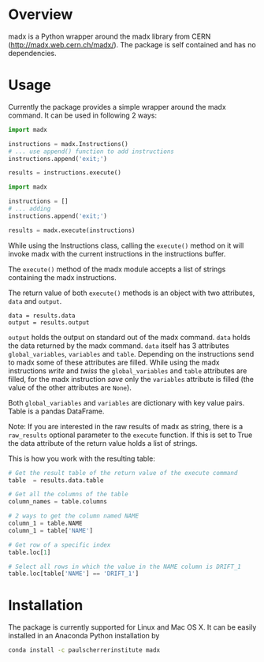 # Overview
madx is a Python wrapper around the madx library from CERN (http://madx.web.cern.ch/madx/).
The package is self contained and has no dependencies.

# Usage
Currently the package provides a simple wrapper around the madx command. It can be used in following 2 ways:


```python
import madx

instructions = madx.Instructions()
# ... use append() function to add instructions
instructions.append('exit;')

results = instructions.execute()
```


```python
import madx

instructions = []
# ... adding
instructions.append('exit;')

results = madx.execute(instructions)
```


While using the Instructions class, calling the `execute()` method on it will invoke madx with the current instructions in the instructions buffer.

The `execute()` method of the madx module accepts a list of strings containing the madx instructions.

The return value of both `execute()` methods is an object with two attributes, `data` and `output`.

```
data = results.data
output = results.output
```

`output` holds the output on standard out of the madx command. `data` holds the data returned by the madx command. `data` itself has 3 attributes `global_variables`, `variables` and `table`.
Depending on the instructions send to madx some of these attributes are filled. While using the madx instructions *write* and *twiss* the `global_variables` and `table` attributes are filled, for the madx instruction  *save* only the `variables` attribute is filled (the value of the other attributes are `None`).

Both `global_variables` and `variables` are dictionary with key value pairs. Table is a pandas DataFrame.

Note: If you are interested in the raw results of madx as string, there is a `raw_results` optional parameter to the `execute` function. If this is set to True the data attribute of the return value holds a list of strings.

This is how you work with the resulting table:

```python
# Get the result table of the return value of the execute command
table  = results.data.table

# Get all the columns of the table
column_names = table.columns

# 2 ways to get the column named NAME
column_1 = table.NAME
column_1 = table['NAME']

# Get row of a specific index
table.loc[1]

# Select all rows in which the value in the NAME column is DRIFT_1
table.loc[table['NAME'] == 'DRIFT_1']
```


# Installation
The package is currently supported for Linux and Mac OS X. It can be easily installed in an Anaconda Python installation by

```bash
conda install -c paulscherrerinstitute madx
```
